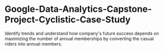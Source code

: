 # Google-Data-Analytics-Capstone-Project-Cyclistic-Case-Study
Identify trends and understand how company's future success depends on maximizing the number of annual memberships by converting the casual riders into annual members.
